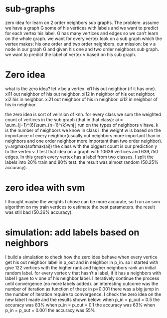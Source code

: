 # sub-graphs
zero idea for learn on 2 order neighbors sub graphs.
The problem: assume we have a graph G some of his vertices with labels and we want to predict for each vertex his label. G has many vertices and edges so we can’t learn on the whole graph. we want for every vertex look on a sub graph which the vertex makes: his one order and two order neighbors.
our mission: be v a node in our graph G and given his one and two order neighbors sub graph. we want to predict the label of vertex v based on his sub graph.

# Zero idea
what is the zero idea?
let v be a vertex. 
xi1 his out neighbor (if it has one).
xi11 out neighbor of his out neighbor.
xi12 in neighbor of his out neighbor.
xi2 his in neighbor.
xi21 out neighbor of his in neighbor.
xi12 in neighbor of his in neighbor.

the zero idea is sort of veirsion of knn.
for every class we sum the weighted count of vertices in the sub graph (that in that class):
ai = \sum_{j=1}^{6}\sum_{n=1}^{k}wnj
j run on the types of neighbors v have. k is the number of neighbors we know in class i. the weight w is based on the importance of every neighbor(usually out neighbors more important than in neighbors and one order neighbor more important than two order neighbor).
y=argmax(softmax(ai))
the class with the biggest count is our prediction y to the vertex v.
I test that idea on a graph with 10636 vertices and 639,750 edges.
In this graph every vertex has a label from two classes. I split the labels into 20% train and 80% test. the result was almost random (50.25% accuracy). 

# zero idea with svm
I thought maybe the weights I chose can be more accurate, so I run an svm algorithm on my train vertices to estimate the best parameters. the result was still bad (50.36% accuracy).

# simulation: add labels based on neighbors
I build a simulation to check how the zero idea behave when every vertice get his out neighbor label in p_out and in neighbor in p_in.
so I started with give 122 vertices with the higher rank and higher neighbors rank an initial random label. for every vertex v that hasn’t a label, if it has a neighbors with label I gave to v one of his neighbor label. I iteratively continue the process until convergence (no more labels added).
an interesting outcome was the number of iteration as function of the p: in p=0.001 there was a big jump in the number of iteration require to convergence.
I check the zero idea on the new label I made and the results shown below:
when p_in = p_out = 0.5 the accuracy was 83%
when p_in = p_out = 0.1 the accuracy was 63%
when p_in = p_out = 0.001 the accuracy was 55%
